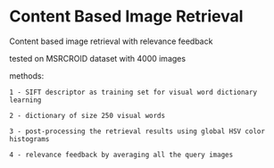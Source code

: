 # Content Based Image Retrieval
 
 Content based image retrieval with relevance feedback
 
 tested on MSRCROID dataset with 4000 images

 methods:
    
    1 - SIFT descriptor as training set for visual word dictionary learning
    
    2 - dictionary of size 250 visual words
    
    3 - post-processing the retrieval results using global HSV color histograms 
    
    4 - relevance feedback by averaging all the query images 
